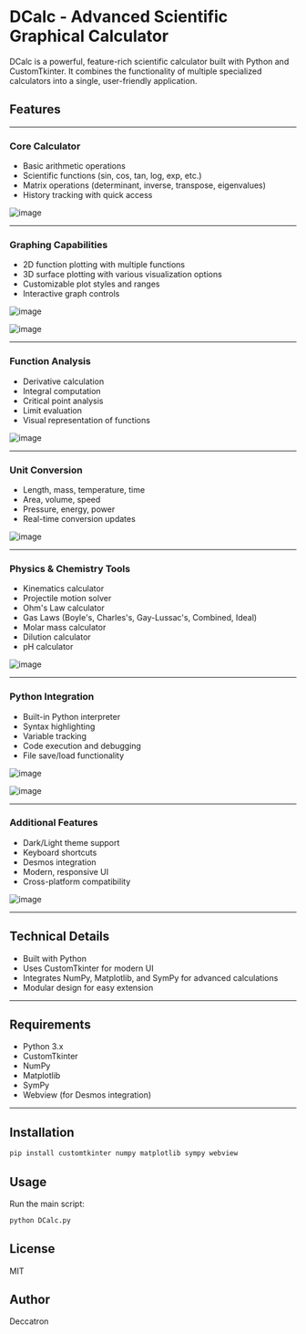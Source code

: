# DCalc - Advanced Scientific Graphical Calculator

DCalc is a powerful, feature-rich scientific calculator built with Python and CustomTkinter. It combines the functionality of multiple specialized calculators into a single, user-friendly application.

## Features

---

### Core Calculator
- Basic arithmetic operations
- Scientific functions (sin, cos, tan, log, exp, etc.)
- Matrix operations (determinant, inverse, transpose, eigenvalues)
- History tracking with quick access

![image](https://github.com/user-attachments/assets/151df487-945e-48a4-a43c-46056ee319fa)

---

### Graphing Capabilities
- 2D function plotting with multiple functions
- 3D surface plotting with various visualization options
- Customizable plot styles and ranges
- Interactive graph controls

![image](https://github.com/user-attachments/assets/fd8de3b6-58a8-4c63-b55b-abcce6f9341d)

![image](https://github.com/user-attachments/assets/4514c5c8-298d-4208-a41c-857d6c7c8f43)

---

### Function Analysis
- Derivative calculation
- Integral computation
- Critical point analysis
- Limit evaluation
- Visual representation of functions

![image](https://github.com/user-attachments/assets/ae7e45f7-07d8-45af-bcdb-97b6955efbc2)

---

### Unit Conversion
- Length, mass, temperature, time
- Area, volume, speed
- Pressure, energy, power
- Real-time conversion updates

![image](https://github.com/user-attachments/assets/8367adb5-e5bc-4447-873e-13476f09aabe)

---

### Physics & Chemistry Tools
- Kinematics calculator
- Projectile motion solver
- Ohm's Law calculator
- Gas Laws (Boyle's, Charles's, Gay-Lussac's, Combined, Ideal)
- Molar mass calculator
- Dilution calculator
- pH calculator

![image](https://github.com/user-attachments/assets/7d988cae-21da-4f57-a821-93c75f77a0ee)

---

### Python Integration
- Built-in Python interpreter
- Syntax highlighting
- Variable tracking
- Code execution and debugging
- File save/load functionality

![image](https://github.com/user-attachments/assets/c7c6dcd4-bdd0-4ad0-a861-3d43e0a7a65d)

![image](https://github.com/user-attachments/assets/5e3439d8-ae66-4251-8093-d8e4f1b1da44)

---

### Additional Features
- Dark/Light theme support
- Keyboard shortcuts
- Desmos integration
- Modern, responsive UI
- Cross-platform compatibility

![image](https://github.com/user-attachments/assets/155e70b5-9f2a-4fbd-bf8f-727986713f1e)

---

## Technical Details
- Built with Python
- Uses CustomTkinter for modern UI
- Integrates NumPy, Matplotlib, and SymPy for advanced calculations
- Modular design for easy extension

---

## Requirements
- Python 3.x
- CustomTkinter
- NumPy
- Matplotlib
- SymPy
- Webview (for Desmos integration)

---

## Installation
```bash
pip install customtkinter numpy matplotlib sympy webview
```

## Usage
Run the main script:
```bash
python DCalc.py
```

## License
MIT

## Author
Deccatron
